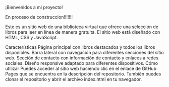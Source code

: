 ¡Bienvenidos a mi proyecto!

En proceso de construccion!!!!!!!

Este es un sitio web de una biblioteca virtual que ofrece una selección de libros para leer en línea de manera gratuita. El sitio web está diseñado con HTML, CSS y JavaScript.

Características
Página principal con libros destacados y todos los libros disponibles.
Barra lateral con navegación para diferentes secciones del sitio web.
Sección de contacto con información de contacto y enlaces a redes sociales.
Diseño responsive adaptado para diferentes dispositivos.
Cómo utilizar
Puedes acceder al sitio web haciendo clic en el enlace de GitHub Pages que se encuentra en la descripción del repositorio. También puedes clonar el repositorio y abrir el archivo index.html en tu navegador.
